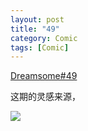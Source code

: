 ```yaml
---
layout: post
title: "49"
category: Comic
tags: [Comic]
---
```


[Dreamsome#49](http://dreamsome.org/1049)

这期的灵感来源，

![](http://40.media.tumblr.com/87a93e3386f5651b733e31926d295e67/tumblr_nkdap85dwe1rtdk06o1_1280.jpg)


